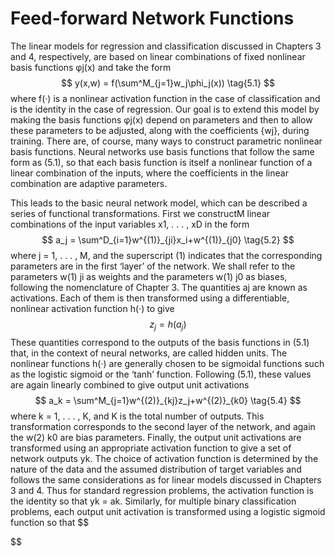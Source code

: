 # Feed-forward Network Functions
The linear models for regression and classification discussed in Chapters 3 and 4, respectively, are based on linear combinations of fixed nonlinear basis functions φj(x)
and take the form
$$
y(x,w) = f(\sum^M_{j=1}w_j\phi_j(x))
\tag{5.1}
$$
where f(·) is a nonlinear activation function in the case of classification and is the identity in the case of regression. Our goal is to extend this model by making the
basis functions φj(x) depend on parameters and then to allow these parameters to
be adjusted, along with the coefficients {wj}, during training. There are, of course,
many ways to construct parametric nonlinear basis functions. Neural networks use
basis functions that follow the same form as (5.1), so that each basis function is itself a nonlinear function of a linear combination of the inputs, where the coefficients in the linear combination are adaptive parameters.

This leads to the basic neural network model, which can be described a series
of functional transformations. First we constructM linear combinations of the input
variables x1, . . . , xD in the form
$$
a_j = \sum^D_{i=1}w^{(1)}_{ji}x_i+w^{(1)}_{j0}
\tag{5.2}
$$
where j = 1, . . . , M, and the superscript (1) indicates that the corresponding parameters are in the first ‘layer’ of the network. We shall refer to the parameters w(1) ji as weights and the parameters w(1) j0 as biases, following the nomenclature of Chapter 3. The quantities aj are known as activations. Each of them is then transformed using a differentiable, nonlinear activation function h(·) to give
$$
z_j = h(a_j)
\tag{5.3}
$$
These quantities correspond to the outputs of the basis functions in (5.1) that, in the
context of neural networks, are called hidden units. The nonlinear functions h(·) are
generally chosen to be sigmoidal functions such as the logistic sigmoid or the ‘tanh’ function. Following (5.1), these values are again linearly combined to give output
unit activations
$$
a_k = \sum^M_{j=1}w^{(2)}_{kj}z_j+w^{(2)}_{k0}
\tag{5.4}
$$
where k = 1, . . . , K, and K is the total number of outputs. This transformation corresponds to the second layer of the network, and again the w(2) k0 are bias parameters. Finally, the output unit activations are transformed using an appropriate activation function to give a set of network outputs yk. The choice of activation function is determined by the nature of the data and the assumed distribution of target variables and follows the same considerations as for linear models discussed in Chapters 3 and 4. Thus for standard regression problems, the activation function is the identity so that yk = ak. Similarly, for multiple binary classification problems, each output unit activation is transformed using a logistic sigmoid function so that
$$

$$

